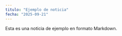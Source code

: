 ```yaml
---
titulo: "Ejemplo de noticia"
fecha: "2025-09-21"
---
```

Esta es una noticia de ejemplo en formato Markdown.
